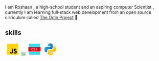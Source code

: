                         
                  


I am Roshaan , a high-school student and  an aspiring computer Scientist , currently I am learning full-stack web development from an open source cirriculum called [The Odin Project](https://www.theodinproject.com/) 
🌿

## skills

![Javascript logo](images/icons8-javascript-48.png)
![html logo](images/icons8-html-16.png)
![css logo](images/icons8-css-48.png)
![python logo](images/icons8-python-48.png)


